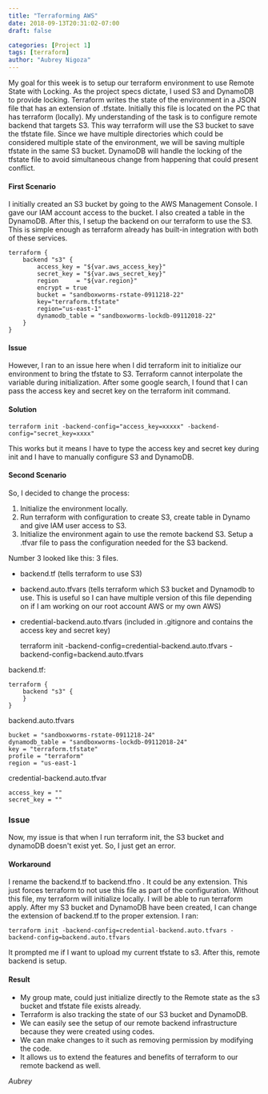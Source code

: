 ```yaml
---
title: "Terraforming AWS"
date: 2018-09-13T20:31:02-07:00
draft: false

categories: [Project 1]
tags: [terraform]
author: "Aubrey Nigoza"
---
```

My goal for this week is to setup our terraform environment to use Remote State with Locking. As the project specs dictate, I used S3 and DynamoDB to provide locking. Terraform writes the state of the environment in a JSON file that has an extension of .tfstate. Initially this file is located on the PC that has terraform (locally). My understanding of the task is to configure remote backend that targets S3. This way terraform will use the S3 bucket to save the tfstate file. Since we have multiple directories which could be considered multiple state of the environment, we will be saving multiple tfstate in the same S3 bucket. DynamoDB will handle the locking of the tfstate file to avoid simultaneous change from happening that could present conflict. 

#### First Scenario ####
I initially created an S3 bucket by going to the AWS Management Console. I gave our IAM account access to the bucket. I also created a table in the DynamoDB. After this, I setup the backend on our terraform to use the S3. This is simple enough as terraform already has built-in integration with both of these services.

	terraform {
	    backend "s3" {
	        access_key = "${var.aws_access_key}"
	        secret_key = "${var.aws_secret_key}"
	        region     = "${var.region}"
	        encrypt = true
	        bucket = "sandboxworms-rstate-0911218-22"
	        key="terraform.tfstate"
	        region="us-east-1"
	        dynamodb_table = "sandboxworms-lockdb-09112018-22"
	    } 
	}

#### Issue ####
However, I ran to an issue here when I did terraform init to initialize our environment to bring the tfstate to S3. Terraform cannot interpolate the variable during initialization. After some google search, I found that I can pass the access key and secret key on the terraform init command.   
#### Solution ####
    terraform init -backend-config="access_key=xxxxx" -backend-config="secret_key=xxxx"

This works but it means I have to type the access key and secret key during init and I have to manually configure S3 and DynamoDB.

#### Second Scenario ####
So, I decided to change the process:  
1. Initialize the environment locally.  
2. Run terraform with configuration to create S3, create table in Dynamo and give IAM user access to S3.  
3. Initialize the environment again to use the remote backend S3. Setup a .tfvar file to pass the configuration needed for the S3 backend.

Number 3 looked like this: 3 files.  
- backend.tf (tells terraform to use S3)  
- backend.auto.tfvars (tells terraform which S3 bucket and Dynamodb to use. This is useful so I can have multiple version of this file depending on if I am working on our root account AWS or my own AWS)  
- credential-backend.auto.tfvars (included in .gitignore and contains the access key and secret key)  

	terraform init -backend-config=credential-backend.auto.tfvars -backend-config=backend.auto.tfvars

backend.tf:  

	terraform {
	    backend "s3" {
	    } 
	}

backend.auto.tfvars

	bucket = "sandboxworms-rstate-0911218-24"
	dynamodb_table = "sandboxworms-lockdb-09112018-24"
	key = "terraform.tfstate"
	profile = "terraform"
	region = "us-east-1

credential-backend.auto.tfvar

	access_key = "" 
	secret_key = ""  


### Issue ###
Now, my issue is that when I run terraform init, the S3 bucket and dynamoDB doesn't exist yet. So, I just get an error. 

#### Workaround ####

I rename the backend.tf to backend.tfno . It could be any extension. This just forces terraform to not use this file as part of the configuration. Without this file, my terraform will initialize locally. I will be able to run terraform apply. After my S3 bucket and DynamoDB have been created, I can change the extension of backend.tf to the proper extension. I ran:  

	terraform init -backend-config=credential-backend.auto.tfvars -backend-config=backend.auto.tfvars

It prompted me if I want to upload my current tfstate to s3. After this, remote backend is setup. 

#### Result ####


- My group mate, could just initialize directly to the Remote state as the s3 bucket and tfstate file exists already.
- Terraform is also tracking the state of our S3 bucket and DynamoDB.
- We can easily see the setup of our remote backend infrastructure because they were created using codes.
- We can make changes to it such as removing permission by modifying the code. 
- It allows us to extend the features and benefits of terraform to our remote backend as well.


*Aubrey* 